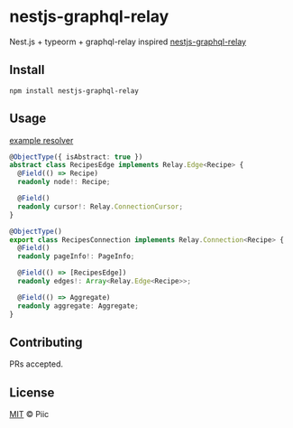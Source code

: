 # nestjs-graphql-relay

Nest.js + typeorm + graphql-relay inspired [nestjs-graphql-relay](https://github.com/kazekyo/nestjs-graphql-relay)

## Install

```
npm install nestjs-graphql-relay
```

## Usage

[example resolver](https://github.com/piic/nestjs-plugins/blob/master/example/src/recipes/recipes.resolver.ts)

```typescript
@ObjectType({ isAbstract: true })
abstract class RecipesEdge implements Relay.Edge<Recipe> {
  @Field(() => Recipe)
  readonly node!: Recipe;

  @Field()
  readonly cursor!: Relay.ConnectionCursor;
}

@ObjectType()
export class RecipesConnection implements Relay.Connection<Recipe> {
  @Field()
  readonly pageInfo!: PageInfo;

  @Field(() => [RecipesEdge])
  readonly edges!: Array<Relay.Edge<Recipe>>;

  @Field(() => Aggregate)
  readonly aggregate: Aggregate;
}
```

## Contributing

PRs accepted.

## License

[MIT](https://github.com/piic/nestjs-plugins/blob/master/LICENSE) © Piic
